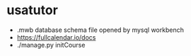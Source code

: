# usatutor

- .mwb database schema file opened by mysql workbench
- https://fullcalendar.io/docs
- ./manage.py initCourse
